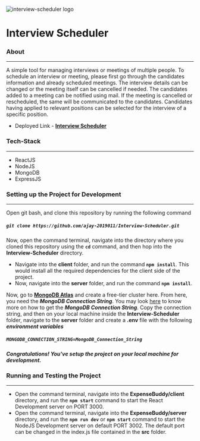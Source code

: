 ![interview-scheduler logo](https://p.kindpng.com/picc/s/367-3674022_alarm-clock-windows-10-alarm-clock-icon-hd.png)



# Interview Scheduler

### About
***

A simple tool for managing interviews or meetings of multiple people. To schedule an interview or meeting, please first go through the candidates information and already scheduled meetings. The interview details can be changed or the meeting itself can be cancelled if needed. The candidates added to a meeting can be notified using mail. If the meeting is cancelled or rescheduled, the same will be communicated to the candidates. Candidates having applied to relevant positions can be selected for the interview of a specific position.
* Deployed Link - [**Interview Scheduler**](https://interview-scheduler0701.netlify.app/)

### Tech-Stack
***
* ReactJS
* NodeJS
* MongoDB
* ExpressJS

### Setting up the Project for Development
***

Open git bash, and clone this repository by running the following command

##### `git clone https://github.com/ajay-2019011/Interview-Scheduler.git`

Now, open the command terminal, navigate into the directory where you cloned this repository using the **`cd`** command, and then hop into the **Interview-Scheduler** directory.
* Navigate into the **client** folder, and run the command **`npm install`**. This would install all the required dependencies for the client side of the project.
* Now, navigate into the **server** folder, and run the command **`npm install`**. 


Now, go to [**MongoDB Atlas**](https://www.mongodb.com/cloud/atlas) and create a free-tier cluster here. From here, you need the ***MongoDB Connection String***. You may look [here](https://docs.mongodb.com/guides/cloud/connectionstring/) to know more on how to get the 
***MongoDB Connection String***. Copy the connection string, and then on your local machine inside the **Interview-Scheduler** folder, navigate to the **server** folder and create a
**.env** file with the following ***environment variables***

##### **`MONGODB_CONNECTION_STRING=MongoDB_Connection_String`**

***Congratulations! You've setup the project on your local machine for development.***

### Running and Testing the Project
***
* Open the command terminal, navigate into the **ExpenseBuddy/client** directory, and run the **`npm start`** command to start the React Development server on PORT 3000.
* Open the command terminal, navigate into the **ExpenseBuddy/server** directory, and run the **`npm run dev`** or **`npm start`** command to start the NodeJS Development server on default PORT 3002. The default port can be changed in the index.js file contained in the **src** folder.


